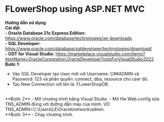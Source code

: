 # FLowerShop using ASP.NET MVC
**Hướng dẫn sử dụng**
<br>
**Cài đặt**
<br>
**- Oracle Database 21c Express Edition:** https://www.oracle.com/database/technologies/xe-downloads
<br>
**- SQL Developer:** https://www.oracle.com/database/sqldeveloper/technologies/download/
<br>
**- ODT for Visual Studio:** https://marketplace.visualstudio.com/items?itemName=OracleCorporation.OracleDeveloperToolsForVisualStudio2022
<br>
**Bước 1:**
- Vào SQL Developer tạo User mới với Username: C##ADMIN và Password: 123 và phân quyền: connect, dba, resource cho user đó.
- Tạo New Connection với tên là: FLowerShopDB.
<br>
**Bước 2**
- Mở chương trình bằng Visual Studio.
- Mở file Web.config sửa TNS_ADMIN đúng với đường dẫn máy của mình. VD: TNS_ADMIN=C:\Users\LE\Oracle\network\admin.
<br>
**Bước 3**
- Chạy chương trình.
<br>
